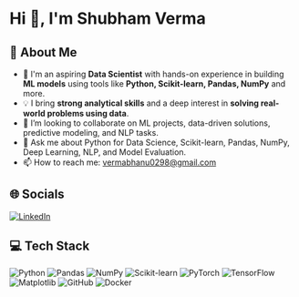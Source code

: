 # Hi 👋, I'm Shubham Verma

## 🐍 About Me

- 🌱 I'm an aspiring **Data Scientist** with hands-on experience in building **ML models** using tools like **Python, Scikit-learn, Pandas, NumPy** and more.
- 💡 I bring **strong analytical skills** and a deep interest in **solving real-world problems using data**.
- 🤝 I’m looking to collaborate on ML projects, data-driven solutions, predictive modeling, and NLP tasks.
- 💬 Ask me about Python for Data Science, Scikit-learn, Pandas, NumPy, Deep Learning, NLP, and Model Evaluation.
- 📫 How to reach me: vermabhanu0298@gmail.com

## 🌐 Socials
[![LinkedIn](https://img.shields.io/badge/LinkedIn-blue?style=for-the-badge&logo=linkedin)](your-linkedin-url)

## 💻 Tech Stack
![Python](https://img.shields.io/badge/python-3670A0?style=for-the-badge&logo=python&logoColor=ffdd54)
![Pandas](https://img.shields.io/badge/pandas-150458?style=for-the-badge&logo=pandas&logoColor=white)
![NumPy](https://img.shields.io/badge/numpy-013243?style=for-the-badge&logo=numpy&logoColor=white)
![Scikit-learn](https://img.shields.io/badge/scikit--learn-F7931E?style=for-the-badge&logo=scikit-learn&logoColor=white)
![PyTorch](https://img.shields.io/badge/pytorch-E34F26?style=for-the-badge&logo=pytorch&logoColor=white)
![TensorFlow](https://img.shields.io/badge/tensorflow-FF6F00?style=for-the-badge&logo=tensorflow&logoColor=white)
![Matplotlib](https://img.shields.io/badge/matplotlib-3776AB?style=for-the-badge&logo=matplotlib&logoColor=white)
![GitHub](https://img.shields.io/badge/github-181717?style=for-the-badge&logo=github&logoColor=white)
![Docker](https://img.shields.io/badge/docker-2496ED?style=for-the-badge&logo=docker&logoColor=white)
